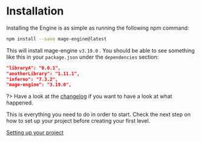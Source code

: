 # Installation

Installing the Engine is as simple as running the following npm command:

```bash
npm install --save mage-engine@latest
```

This will install mage-engine `v3.19.0` . You should be able to see something like this in your `package.json` under the `dependencies` section:

```json
"libraryA": "0.0.1",
"anotherLibrary": "1.11.1",
"inferno": "7.3.2",
"mage-engine": "3.19.0",
```

?> Have a look at the [changelog](/engine/changelog.md) if you want to have a look at what happened.

This is everything you need to do in order to start. Check the next step on how to set up your project before creating your first level.

[Setting up your project](/engine/getting-started/setting-up-your-project.md)